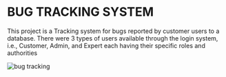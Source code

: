 # BUG TRACKING SYSTEM

This project is a Tracking system for bugs reported by customer users to a database. There were 3 types of users
available through the login system, i.e., Customer, Admin, and Expert each having their specific roles and
authorities

![bug tracking](https://github.com/user-attachments/assets/4cccb8b9-38c6-4135-b178-c8048cf955a4)
